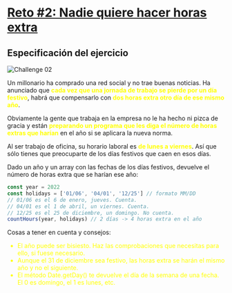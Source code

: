 # [Reto #2: Nadie quiere hacer horas extra](https://adventjs.dev/es/challenges/2022/2)

## Especificación del ejercicio

![Challenge 02](https://adventjs.dev/challenges-2022/2.svg)

Un millonario ha comprado una red social y no trae buenas noticias. Ha anunciado que <strong style="color:yellow;">cada vez que una jornada de trabajo se pierde por un día festivo</strong>, habrá que compensarlo con <strong style="color:yellow;">dos horas extra otro día de ese mismo año</strong>.

Obviamente la gente que trabaja en la empresa no le ha hecho ni pizca de gracia y están <strong style="color:yellow;">preparando un programa que les diga el número de horas extras que harían</strong> en el año si se aplicara la nueva norma.

Al ser trabajo de oficina, su horario laboral es <strong style="color:yellow;">de lunes a viernes</strong>. Así que sólo tienes que preocuparte de los días festivos que caen en esos días.

Dado un año y un array con las fechas de los días festivos, devuelve el número de horas extra que se harían ese año:

```javascript
const year = 2022
const holidays = ['01/06', '04/01', '12/25'] // formato MM/DD
// 01/06 es el 6 de enero, jueves. Cuenta.
// 04/01 es el 1 de abril, un viernes. Cuenta.
// 12/25 es el 25 de diciembre, un domingo. No cuenta.
countHours(year, holidays) // 2 días -> 4 horas extra en el año
```

Cosas a tener en cuenta y consejos:

<ul>
  <li style="color:yellow;">
    El año puede ser bisiesto. Haz las comprobaciones que necesitas para ello, si fuese necesario.
  </li>
  <li style="color:yellow;">
    Aunque el 31 de diciembre sea festivo, las horas extra se harán el mismo año y no el siguiente.
  </li>
  <li style="color:yellow;">
    El método Date.getDay() te devuelve el día de la semana de una fecha. El 0 es domingo, el 1 es lunes, etc.
  </li>
</ul>

